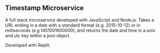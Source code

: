 ## Timestamp Microservice

A full stack microservice developed with JavaScript and Node.js. Takes a URL ending in a date with a standard format (e.g. 2015-10-12) or in milliseconds 
(e.g 1451001600000), and returns the date and time in a unix and utc key within a json object.

Developed with Replit.
